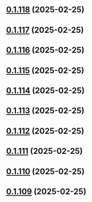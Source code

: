 ## [0.1.118](https://github.com/binary-braids/terraform-oracle/compare/v0.1.117...v0.1.118) (2025-02-25)



## [0.1.117](https://github.com/binary-braids/terraform-oracle/compare/v0.1.116...v0.1.117) (2025-02-25)



## [0.1.116](https://github.com/binary-braids/terraform-oracle/compare/v0.1.115...v0.1.116) (2025-02-25)



## [0.1.115](https://github.com/binary-braids/terraform-oracle/compare/v0.1.114...v0.1.115) (2025-02-25)



## [0.1.114](https://github.com/binary-braids/terraform-oracle/compare/v0.1.113...v0.1.114) (2025-02-25)



## [0.1.113](https://github.com/binary-braids/terraform-oracle/compare/v0.1.112...v0.1.113) (2025-02-25)



## [0.1.112](https://github.com/binary-braids/terraform-oracle/compare/v0.1.111...v0.1.112) (2025-02-25)



## [0.1.111](https://github.com/binary-braids/terraform-oracle/compare/v0.1.110...v0.1.111) (2025-02-25)



## [0.1.110](https://github.com/binary-braids/terraform-oracle/compare/v0.1.109...v0.1.110) (2025-02-25)



## [0.1.109](https://github.com/binary-braids/terraform-oracle/compare/v0.1.108...v0.1.109) (2025-02-25)



